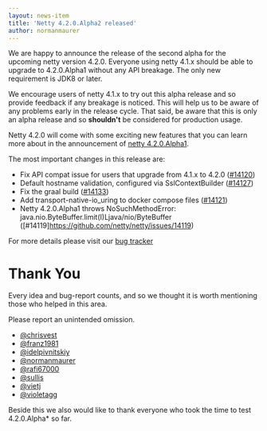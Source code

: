 ```yaml
---
layout: news-item
title: 'Netty 4.2.0.Alpha2 released'
author: normanmaurer
---
```


We are happy to announce the release of the second alpha for the upcoming netty version 4.2.0. Everyone using netty 4.1.x should be able to upgrade to 4.2.0.Alpha1 without any API breakage. The only new requirement is JDK8 or later. 

We encourage users of netty 4.1.x to try out this alpha release and so provide feedback if any breakage is noticed. This will help us to be  aware of any problems early in the release cycle. That said, be aware that this is only an alpha release and so __shouldn't__ be considered for production usage.

Netty 4.2.0 will come with some exciting new features that you can learn more about in the announcement of [netty 4.2.0.Alpha1](https://netty.io/news/2024/06/12/4-2-0-Alpha1.html).


The most important changes in this release are:
* Fix API compat issue for users that upgrade from 4.1.x to 4.2.0  ([#14120](https://github.com/netty/netty/pull/14120))
* Default hostname validation, configured via SslContextBuilder ([#14127](https://github.com/netty/netty/pull/14127))
* Fix the graal build ([#14133](https://github.com/netty/netty/pull/14133))
* Add transport-native-io_uring to docker compose files ([#14121](https://github.com/netty/netty/pull/14121))
* Netty 4.2.0.Alpha1 throws NoSuchMethodError: java.nio.ByteBuffer.limit(I)Ljava/nio/ByteBuffer ([#14119]https://github.com/netty/netty/issues/14119)


For more details please visit our [bug tracker](https://github.com/netty/netty/milestone/294?closed=1)

# Thank You

Every idea and bug-report counts, and so we thought it is worth mentioning those who helped in this area.

Please report an unintended omission.

* [@chrisvest](https://github.com/chrisvest)
* [@franz1981](https://github.com/franz1981)
* [@idelpivnitskiy](https://github.com/idelpivnitskiy)
* [@normanmaurer](https://github.com/normanmaurer)
* [@rafi67000](https://github.com/rafi67000)
* [@sullis](https://github.com/sullis)
* [@vietj](https://github.com/vietj)
* [@violetagg](https://github.com/violetagg)

Beside this we also would like to thank everyone who took the time to test 4.2.0.Alpha* so far.

